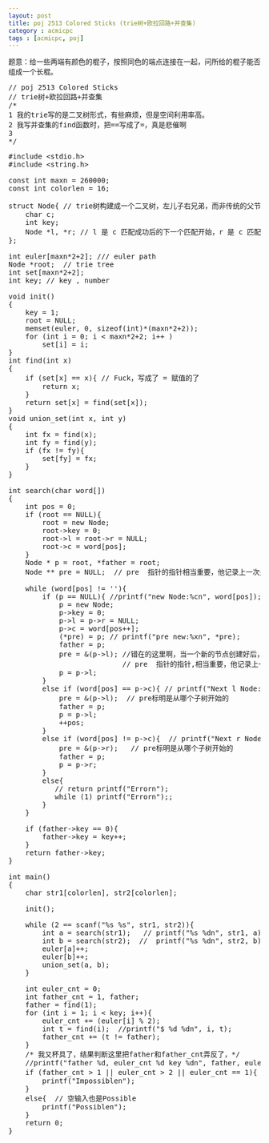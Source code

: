 ```yaml
---
layout: post
title: poj 2513 Colored Sticks (trie树+欧拉回路+并查集)
category : acmicpc
tags : [acmicpc, poj]
---
```


题意：给一些两端有颜色的棍子，按照同色的端点连接在一起，问所给的棍子能否组成一个长棍。    
<pre>// poj 2513 Colored Sticks    
// trie树+欧拉回路+并查集    
/*    
1 我的trie写的是二叉树形式，有些麻烦，但是空间利用率高。    
2 我写并查集的find函数时，把==写成了=，真是悲催啊    
3    
*/</pre>    
<!--more-->    
<pre>#include &lt;stdio.h&gt;    
#include &lt;string.h&gt;    
    
const int maxn = 260000;    
const int colorlen = 16;    
    
struct Node{ // trie树构建成一个二叉树，左儿子右兄弟，而非传统的父节点含26个子树的树，不过我觉得这也不像二叉树了，不信你把父节点连同他的右子树以及右子树的右子树放在一条直线上看一下    
    char c;    
    int key;    
    Node *l, *r; // l 是 c 匹配成功后的下一个匹配开始，r 是 c 匹配失败后下一个匹配的字符    
};    
    
int euler[maxn*2+2]; /// euler path    
Node *root;  // trie tree    
int set[maxn*2+2];    
int key; // key , number    
    
void init()    
{    
    key = 1;    
    root = NULL;    
    memset(euler, 0, sizeof(int)*(maxn*2+2));    
    for (int i = 0; i &lt; maxn*2+2; i++ )    
        set[i] = i;    
}    
int find(int x)    
{    
    if (set[x] == x){ // Fuck，写成了 = 赋值的了    
        return x;    
    }    
    return set[x] = find(set[x]);    
}    
void union_set(int x, int y)    
{    
    int fx = find(x);    
    int fy = find(y);    
    if (fx != fy){    
        set[fy] = fx;    
    }    
}    
    
int search(char word[])    
{    
    int pos = 0;    
    if (root == NULL){    
        root = new Node;    
        root-&gt;key = 0;    
        root-&gt;l = root-&gt;r = NULL;    
        root-&gt;c = word[pos];    
    }    
    Node * p = root, *father = root;    
    Node ** pre = NULL;  // pre  指针的指针相当重要，他记录上一次是从父亲的哪个子树开始的,    
    
    while (word[pos] != ''){    
        if (p == NULL){ //printf("new Node:%cn", word[pos]);    
            p = new Node;    
            p-&gt;key = 0;    
            p-&gt;l = p-&gt;r = NULL;    
            p-&gt;c = word[pos++];    
            (*pre) = p; // printf("pre new:%xn", *pre);    
            father = p;    
            pre = &amp;(p-&gt;l); //错在的这里啊，当一个新的节点创建好后，就应该从下一个节点，即左子树开始检测，则记录相应位置的pre也要更改    
                           // pre  指针的指针,相当重要，他记录上一次是从父亲的哪个子树开始的    
            p = p-&gt;l;    
        }    
        else if (word[pos] == p-&gt;c){ // printf("Next l Node:%cn", word[pos]);    
            pre = &amp;(p-&gt;l);  // pre标明是从哪个子树开始的    
            father = p;    
            p = p-&gt;l;    
            ++pos;    
        }    
        else if (word[pos] != p-&gt;c){  // printf("Next r Node:%c  %cn", word[pos], p-&gt;c);    
            pre = &amp;(p-&gt;r);   // pre标明是从哪个子树开始的    
            father = p;    
            p = p-&gt;r;    
        }    
        else{    
           // return printf("Errorn");    
           while (1) printf("Errorn");;    
        }    
    }    
    
    if (father-&gt;key == 0){    
        father-&gt;key = key++;    
    }    
    return father-&gt;key;    
}    
    
int main()    
{    
    char str1[colorlen], str2[colorlen];    
    
    init();    
    
    while (2 == scanf("%s %s", str1, str2)){    
        int a = search(str1);   // printf("%s %dn", str1, a);    
        int b = search(str2);  //  printf("%s %dn", str2, b);    
        euler[a]++;    
        euler[b]++;    
        union_set(a, b);    
    }    
    
    int euler_cnt = 0;    
    int father_cnt = 1, father;    
    father = find(1);    
    for (int i = 1; i &lt; key; i++){    
        euler_cnt += (euler[i] % 2);    
        int t = find(i);  //printf("$ %d %dn", i, t);    
        father_cnt += (t != father);    
    }    
    /* 我又杯具了，结果判断这里把father和father_cnt弄反了，*/    
    //printf("father %d, euler_cnt %d key %dn", father, euler_cnt, key);    
    if (father_cnt &gt; 1 || euler_cnt &gt; 2 || euler_cnt == 1){ // 这个输出答案的时候也出错了，逻辑啊    
        printf("Impossiblen");    
    }    
    else{  // 空输入也是Possible    
        printf("Possiblen");    
    }    
    return 0;    
}</pre>